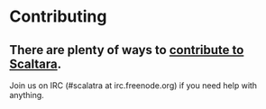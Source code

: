 Contributing
============

## There are plenty of ways to [contribute to Scaltara][contributing].

Join us on IRC (#scalatra at irc.freenode.org) if you need help with anything.

[contributing]: http://www.scalatra.com
[issues]: http://github.com/scalatra/scalatra/issues
[forking]: http://help.github.com/forking/
[pull-requests]: http://help.github.com/pull-requests/